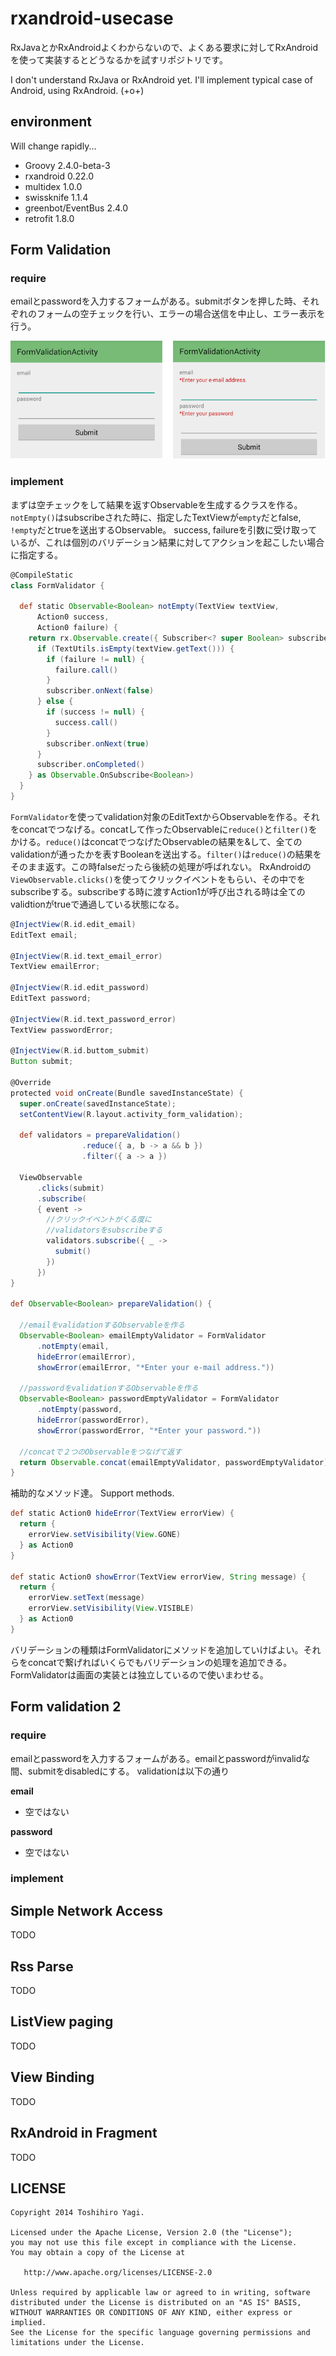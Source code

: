 rxandroid-usecase
=================

RxJavaとかRxAndroidよくわからないので、よくある要求に対してRxAndroidを使って実装するとどうなるかを試すリポジトリです。

I don't understand RxJava or RxAndroid yet. I'll implement typical case of Android, using RxAndroid. (+o+)


## environment

Will change rapidly...

- Groovy 2.4.0-beta-3
- rxandroid 0.22.0
- multidex 1.0.0
- swissknife 1.1.4
- greenbot/EventBus 2.4.0
- retrofit 1.8.0


## Form Validation


### require

emailとpasswordを入力するフォームがある。submitボタンを押した時、それぞれのフォームの空チェックを行い、エラーの場合送信を中止し、エラー表示を行う。

![](./art/form_validation.png)

### implement

まずは空チェックをして結果を返すObservableを生成するクラスを作る。
`notEmpty()`はsubscribeされた時に、指定したTextViewが`empty`だとfalse, `!empty`だとtrueを送出するObservable。 success, failureを引数に受け取っているが、これは個別のバリデーション結果に対してアクションを起こしたい場合に指定する。

```groovy
@CompileStatic
class FormValidator {

  def static Observable<Boolean> notEmpty(TextView textView, 
      Action0 success,
      Action0 failure) {
    return rx.Observable.create({ Subscriber<? super Boolean> subscriber ->
      if (TextUtils.isEmpty(textView.getText())) {
        if (failure != null) {
          failure.call()
        }
        subscriber.onNext(false)
      } else {
        if (success != null) {
          success.call()
        }
        subscriber.onNext(true)
      }
      subscriber.onCompleted()
    } as Observable.OnSubscribe<Boolean>)
  }
}
```

`FormValidator`を使ってvalidation対象のEditTextからObservableを作る。それをconcatでつなげる。concatして作ったObservable<Boolean>に`reduce()`と`filter()`をかける。`reduce()`はconcatでつなげたObservable<Boolean>の結果を&して、全てのvalidationが通ったかを表すBooleanを送出する。`filter()`は`reduce()`の結果をそのまま返す。この時falseだったら後続の処理が呼ばれない。
RxAndroidの`ViewObservable.clicks()`を使ってクリックイベントをもらい、その中でをsubscribeする。subscribeする時に渡すAction1が呼び出される時は全てのvalidtionがtrueで通過している状態になる。

```groovy
@InjectView(R.id.edit_email)
EditText email;

@InjectView(R.id.text_email_error)
TextView emailError;

@InjectView(R.id.edit_password)
EditText password;

@InjectView(R.id.text_password_error)
TextView passwordError;

@InjectView(R.id.buttom_submit)
Button submit;

@Override
protected void onCreate(Bundle savedInstanceState) {
  super.onCreate(savedInstanceState);
  setContentView(R.layout.activity_form_validation);

  def validators = prepareValidation()
                .reduce({ a, b -> a && b })
                .filter({ a -> a })

  ViewObservable  
      .clicks(submit)
      .subscribe(
      { event ->
        //クリックイベントがくる度に  
		//validatorsをsubscribeする
        validators.subscribe({ _ ->
          submit()
        })
      })
}

def Observable<Boolean> prepareValidation() {

  //emailをvalidationするObservableを作る
  Observable<Boolean> emailEmptyValidator = FormValidator
      .notEmpty(email,
      hideError(emailError),
      showError(emailError, "*Enter your e-mail address."))

  //passwordをvalidationするObservableを作る
  Observable<Boolean> passwordEmptyValidator = FormValidator
      .notEmpty(password,
      hideError(passwordError),
      showError(passwordError, "*Enter your password."))

  //concatで２つのObservableをつなげて返す
  return Observable.concat(emailEmptyValidator, passwordEmptyValidator)
}
```

補助的なメソッド達。
Support methods.


```groovy
def static Action0 hideError(TextView errorView) {
  return {
    errorView.setVisibility(View.GONE)
  } as Action0
}

def static Action0 showError(TextView errorView, String message) {
  return {
    errorView.setText(message)
    errorView.setVisibility(View.VISIBLE)
  } as Action0
}
```

バリデーションの種類はFormValidatorにメソッドを追加していけばよい。それらをconcatで繋げればいくらでもバリデーションの処理を追加できる。FormValidatorは画面の実装とは独立しているので使いまわせる。

## Form validation 2

### require

emailとpasswordを入力するフォームがある。emailとpasswordがinvalidな間、submitをdisabledにする。
validationは以下の通り

__email__

- 空ではない

__password__

- 空ではない

### implement



## Simple Network Access

TODO

## Rss Parse

TODO


## ListView paging

TODO

## View Binding

TODO

## RxAndroid in Fragment

TODO
    
                

## LICENSE

```
Copyright 2014 Toshihiro Yagi.

Licensed under the Apache License, Version 2.0 (the "License");
you may not use this file except in compliance with the License.
You may obtain a copy of the License at

   http://www.apache.org/licenses/LICENSE-2.0

Unless required by applicable law or agreed to in writing, software
distributed under the License is distributed on an "AS IS" BASIS,
WITHOUT WARRANTIES OR CONDITIONS OF ANY KIND, either express or implied.
See the License for the specific language governing permissions and
limitations under the License.
```